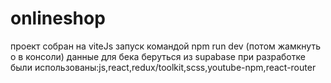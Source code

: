 # onlineshop

проект собран на viteJs запуск командой npm run dev (потом жамкнуть o в консоли)
данные для бека беруться из supabase
при разработке были использованы:js,react,redux/toolkit,scss,youtube-npm,react-router
